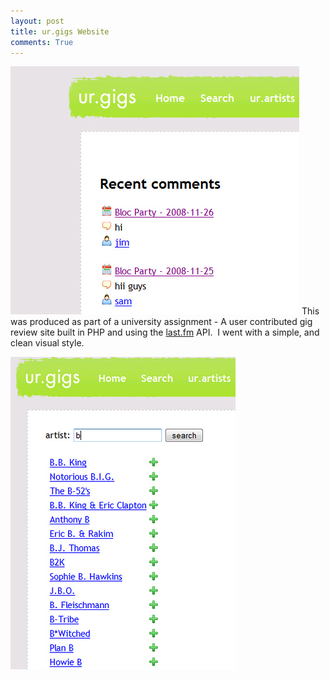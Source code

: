```yaml
---
layout: post
title: ur.gigs Website
comments: True
---
```


![urgigs](/assets/urgigshome.jpg)
This was produced as part of a university assignment - A user contributed gig review site built in PHP and using the <a href="http://www.last.fm/api" rel="external nofollow">last.fm</a> API.  I went with a simple, and clean visual style.

![urgigs](/assets/urgigsartists.jpg)